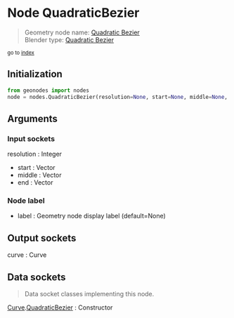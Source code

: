 
# Node QuadraticBezier

> Geometry node name: [Quadratic Bezier](https://docs.blender.org/manual/en/latest/modeling/geometry_nodes/material/quadratic_bezier.html)<br>
  Blender type: [Quadratic Bezier](https://docs.blender.org/api/current/bpy.types.GeometryNodeCurveQuadraticBezier.html)
  
<sub>go to [index](/docs/index.md)</sub>

## Initialization

```python
from geonodes import nodes
node = nodes.QuadraticBezier(resolution=None, start=None, middle=None, end=None, label=None)
```



## Arguments


### Input sockets

resolution : Integer
- start : Vector
- middle : Vector
- end : Vector

### Node label

- label : Geometry node display label (default=None)

## Output sockets

curve : Curve

## Data sockets

> Data socket classes implementing this node.
  
[Curve](/docs/sockets/Curve.md).[QuadraticBezier](/docs/sockets/Curve.md#quadraticbezier) : Constructor

